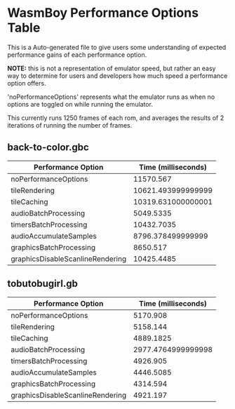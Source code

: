 
# WasmBoy Performance Options Table

This is a Auto-generated file to give users some understanding of expected performance gains of each performance option.

**NOTE:** this is not a representation of emulator speed, but rather an easy way to determine for users and developers how much speed a performance option offers.

'noPerformanceOptions' represents what the emulator runs as when no options are toggled on while running the emulator.

This currently runs 1250 frames of each rom, and averages the results of 2 iterations of running the number of frames.


 ## back-to-color.gbc 

 | Performance Option               | Time (milliseconds) |
| -------------------------------- | ------------------- |
| noPerformanceOptions             | 11570.567           |
| tileRendering                    | 10621.493999999999  |
| tileCaching                      | 10319.631000000001  |
| audioBatchProcessing             | 5049.5335           |
| timersBatchProcessing            | 10432.7035          |
| audioAccumulateSamples           | 8796.378499999999   |
| graphicsBatchProcessing          | 8650.517            |
| graphicsDisableScanlineRendering | 10425.4485          | 

 ## tobutobugirl.gb 

 | Performance Option               | Time (milliseconds) |
| -------------------------------- | ------------------- |
| noPerformanceOptions             | 5170.908            |
| tileRendering                    | 5158.144            |
| tileCaching                      | 4889.1825           |
| audioBatchProcessing             | 2977.4764999999998  |
| timersBatchProcessing            | 4926.905            |
| audioAccumulateSamples           | 4446.5085           |
| graphicsBatchProcessing          | 4314.594            |
| graphicsDisableScanlineRendering | 4921.197            | 
